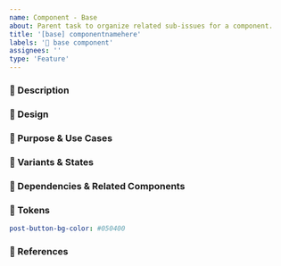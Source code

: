 ```yaml
---
name: Component - Base
about: Parent task to organize related sub-issues for a component.
title: '[base] componentnamehere'
labels: '🧩 base component'
assignees: ''
type: 'Feature'
---
```


### 📝 Description
<!-- Generic description of the component, a screenshot if available  -->

### 🎨 Design
<!-- Link to the Figma Design File if available -->

### 🎯 Purpose & Use Cases
<!-- Outline common use cases for this component and its role in the design system -->

### 🔀 Variants & States
<!-- List variations of the component and different interaction states -->

### 🔄 Dependencies & Related Components
<!-- List related components or dependencies -->

### 🔮 Tokens
<!-- List necessary tokens for this component -->

```yml
post-button-bg-color: #050400
```

### 🔗 References
<!-- Add references to other Design Systems that implement this component, for example from the [component gallery](https://component.gallery/) -->
